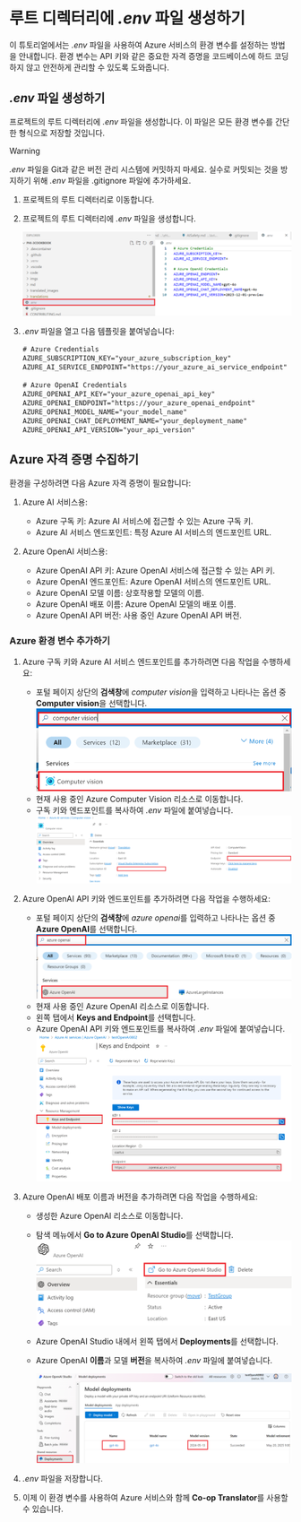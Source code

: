 # 루트 디렉터리에 *.env* 파일 생성하기

이 튜토리얼에서는 *.env* 파일을 사용하여 Azure 서비스의 환경 변수를 설정하는 방법을 안내합니다. 환경 변수는 API 키와 같은 중요한 자격 증명을 코드베이스에 하드 코딩하지 않고 안전하게 관리할 수 있도록 도와줍니다.

## *.env* 파일 생성하기

프로젝트의 루트 디렉터리에 *.env* 파일을 생성합니다. 이 파일은 모든 환경 변수를 간단한 형식으로 저장할 것입니다.

> [!WARNING]
> *.env* 파일을 Git과 같은 버전 관리 시스템에 커밋하지 마세요. 실수로 커밋되는 것을 방지하기 위해 *.env* 파일을 .gitignore 파일에 추가하세요.

1. 프로젝트의 루트 디렉터리로 이동합니다.

1. 프로젝트의 루트 디렉터리에 *.env* 파일을 생성합니다.

    ![Create *.env* file.](../imgs/create-env.png)

1. *.env* 파일을 열고 다음 템플릿을 붙여넣습니다:

    ```plaintext
    # Azure Credentials
    AZURE_SUBSCRIPTION_KEY="your_azure_subscription_key"
    AZURE_AI_SERVICE_ENDPOINT="https://your_azure_ai_service_endpoint"
    
    # Azure OpenAI Credentials
    AZURE_OPENAI_API_KEY="your_azure_openai_api_key"
    AZURE_OPENAI_ENDPOINT="https://your_azure_openai_endpoint"
    AZURE_OPENAI_MODEL_NAME="your_model_name"
    AZURE_OPENAI_CHAT_DEPLOYMENT_NAME="your_deployment_name"
    AZURE_OPENAI_API_VERSION="your_api_version"
    ```

## Azure 자격 증명 수집하기

환경을 구성하려면 다음 Azure 자격 증명이 필요합니다:

1. Azure AI 서비스용:

    - Azure 구독 키: Azure AI 서비스에 접근할 수 있는 Azure 구독 키.
    - Azure AI 서비스 엔드포인트: 특정 Azure AI 서비스의 엔드포인트 URL.

1. Azure OpenAI 서비스용:

    - Azure OpenAI API 키: Azure OpenAI 서비스에 접근할 수 있는 API 키.
    - Azure OpenAI 엔드포인트: Azure OpenAI 서비스의 엔드포인트 URL.
    - Azure OpenAI 모델 이름: 상호작용할 모델의 이름.
    - Azure OpenAI 배포 이름: Azure OpenAI 모델의 배포 이름.
    - Azure OpenAI API 버전: 사용 중인 Azure OpenAI API 버전.

### Azure 환경 변수 추가하기

1. Azure 구독 키와 Azure AI 서비스 엔드포인트를 추가하려면 다음 작업을 수행하세요:

    - 포털 페이지 상단의 **검색창**에 *computer vision*을 입력하고 나타나는 옵션 중 **Computer vision**을 선택합니다.
        ![Type computervision.](../imgs/type-computervision.png)
    - 현재 사용 중인 Azure Computer Vision 리소스로 이동합니다.
    - 구독 키와 엔드포인트를 복사하여 *.env* 파일에 붙여넣습니다.
        ![Copy subscription key, endpoint.](../imgs/copy-sid-endpoint.png)

1. Azure OpenAI API 키와 엔드포인트를 추가하려면 다음 작업을 수행하세요:

    - 포털 페이지 상단의 **검색창**에 *azure openai*를 입력하고 나타나는 옵션 중 **Azure OpenAI**를 선택합니다.
        ![Type azure openai.](../imgs/type-azure-openai.png)
    - 현재 사용 중인 Azure OpenAI 리소스로 이동합니다.
    - 왼쪽 탭에서 **Keys and Endpoint**를 선택합니다.
    - Azure OpenAI API 키와 엔드포인트를 복사하여 *.env* 파일에 붙여넣습니다.
        ![Copy OpenAI key, endpoint.](../imgs/copy-aoai-key-endpoint.png)

1. Azure OpenAI 배포 이름과 버전을 추가하려면 다음 작업을 수행하세요:
    - 생성한 Azure OpenAI 리소스로 이동합니다.
    - 탐색 메뉴에서 **Go to Azure OpenAI Studio**를 선택합니다.
        ![Select Go to Azure OpenAI Studio from the navigation menu.](../imgs/go-to-azureopenai-studio.png)

    - Azure OpenAI Studio 내에서 왼쪽 탭에서 **Deployments**를 선택합니다.
    - Azure OpenAI **이름**과 모델 **버전**을 복사하여 *.env* 파일에 붙여넣습니다.

        ![Copy OpenAI name, version.](../imgs/model-deployment-name.png)

1. *.env* 파일을 저장합니다.

1. 이제 이 환경 변수를 사용하여 Azure 서비스와 함께 **Co-op Translator**를 사용할 수 있습니다.
